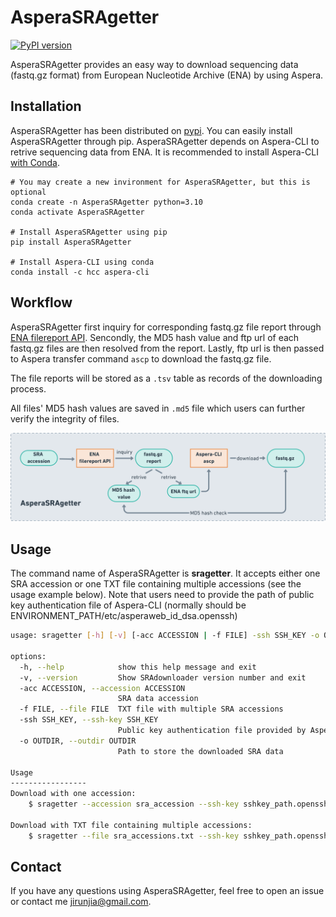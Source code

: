 # AsperaSRAgetter
[![PyPI version](https://badge.fury.io/py/asperaSRAgetter.svg)](https://badge.fury.io/py/asperaSRAgetter)

AsperaSRAgetter provides an easy way to download sequencing data (fastq.gz format) from European Nucleotide Archive (ENA) by using Aspera.

## Installation
AsperaSRAgetter has been distributed on [pypi](https://pypi.org/project/AsperaSRAgetter/). You can easily install AsperaSRAgetter through pip. AsperaSRAgetter depends on Aspera-CLI to retrive sequencing data from ENA. It is recommended to install Aspera-CLI [with Conda](https://anaconda.org/hcc/aspera-cli).

```shell
# You may create a new invironment for AsperaSRAgetter, but this is optional
conda create -n AsperaSRAgetter python=3.10
conda activate AsperaSRAgetter

# Install AsperaSRAgetter using pip
pip install AsperaSRAgetter

# Install Aspera-CLI using conda
conda install -c hcc aspera-cli
```

## Workflow

AsperaSRAgetter first inquiry for corresponding fastq.gz file report through [ENA filereport API](https://www.ebi.ac.uk/ena/portal/api/). Sencondly, the MD5 hash value and ftp url of each fastq.gz files are then resolved from the report. Lastly, ftp url is then passed to Aspera transfer command `ascp`
to download the fastq.gz file.

The file reports will be stored as a `.tsv` table as records of the downloading process. 

All files' MD5 hash values are saved in `.md5` file which users can further verify the integrity of files.

![workflow](AsperaSRAgetter/static/workflow.png) 

## Usage

The command name of AsperaSRAgetter is **sragetter**. It accepts either one SRA accession or one TXT file containing multiple accessions (see the usage example below). 
Note that users need to provide the path of public key authentication file of Aspera-CLI (normally should be ENVIRONMENT_PATH/etc/asperaweb_id_dsa.openssh)

```bash
usage: sragetter [-h] [-v] [-acc ACCESSION | -f FILE] -ssh SSH_KEY -o OUTDIR

options:
  -h, --help            show this help message and exit
  -v, --version         Show SRAdownloader version number and exit
  -acc ACCESSION, --accession ACCESSION
                        SRA data accession
  -f FILE, --file FILE  TXT file with multiple SRA accessions
  -ssh SSH_KEY, --ssh-key SSH_KEY
                        Public key authentication file provided by Aspera command line client download package as the 'asperaweb_id_dsa.openssh' file
  -o OUTDIR, --outdir OUTDIR
                        Path to store the downloaded SRA data

Usage
-----------------
Download with one accession:
    $ sragetter --accession sra_accession --ssh-key sshkey_path.openssh --outdir outdir_path

Download with TXT file containing multiple accessions:
    $ sragetter --file sra_accessions.txt --ssh-key sshkey_path.openssh --outdir outdir_path
```

## Contact
If you have any questions using AsperaSRAgetter, feel free to open an issue or contact me jirunjia@gmail.com.